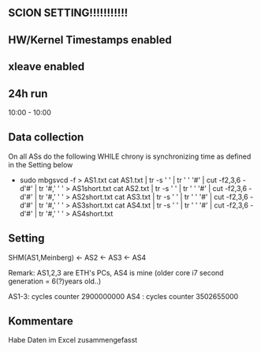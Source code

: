## SCION SETTING!!!!!!!!!!!

## HW/Kernel Timestamps enabled

## xleave enabled

## 24h run

10:00 - 10:00


## Data collection
On all ASs do the following WHILE chrony is synchronizing time as defined in the Setting below
* sudo mbgsvcd -f > AS1.txt
cat AS1.txt | tr -s ' ' | tr ' ' '#' | cut -f2,3,6 -d'#' | tr '#,' ' ' > AS1short.txt
cat AS2.txt | tr -s ' ' | tr ' ' '#' | cut -f2,3,6 -d'#' | tr '#,' ' ' > AS2short.txt
cat AS3.txt | tr -s ' ' | tr ' ' '#' | cut -f2,3,6 -d'#' | tr '#,' ' ' > AS3short.txt
cat AS4.txt | tr -s ' ' | tr ' ' '#' | cut -f2,3,6 -d'#' | tr '#,' ' ' > AS4short.txt

## Setting
SHM(AS1,Meinberg) <- AS2 <- AS3 <- AS4

Remark:
AS1,2,3 are ETH's PCs, AS4 is mine (older core i7 second generation = 6(?)years old..)

AS1-3: cycles counter 2900000000
AS4 :  cycles counter 3502655000


## Kommentare
Habe Daten im Excel zusammengefasst
